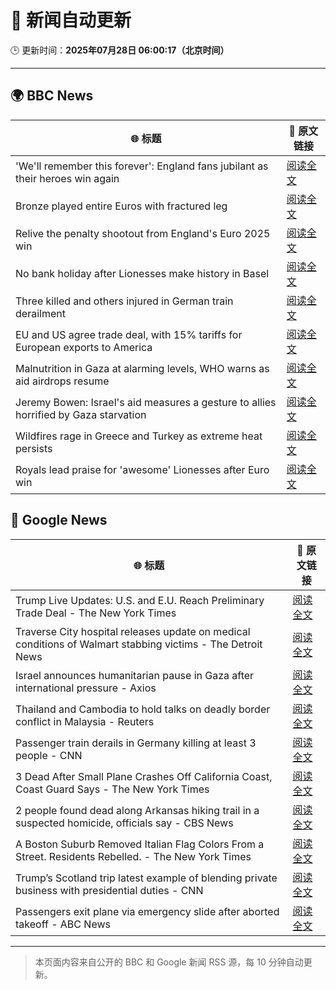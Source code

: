 # 🧠 新闻自动更新

🕒 更新时间：**2025年07月28日 06:00:17（北京时间）**

---

## 🌍 BBC News

| 🌐 标题 | 🔗 原文链接 |
|--------|-------------|
| 'We'll remember this forever': England fans jubilant as their heroes win again | [阅读全文](https://www.bbc.com/news/articles/cn9y9nd8y5ro) |
| Bronze played entire Euros with fractured leg | [阅读全文](https://www.bbc.com/sport/football/articles/cwy5vvy275yo) |
| Relive the penalty shootout from England's Euro 2025 win | [阅读全文](https://www.bbc.com/sport/football/videos/c0l68lpjkz2o) |
| No bank holiday after Lionesses make history in Basel | [阅读全文](https://www.bbc.com/news/articles/ckgewg2yj5zo) |
| Three killed and others injured in German train derailment | [阅读全文](https://www.bbc.com/news/articles/cy9844egpx8o) |
| EU and US agree trade deal, with 15% tariffs for European exports to America | [阅读全文](https://www.bbc.com/news/articles/cx2xylk3d07o) |
| Malnutrition in Gaza at alarming levels, WHO warns as aid airdrops resume | [阅读全文](https://www.bbc.com/news/articles/ckgj270grkxo) |
| Jeremy Bowen: Israel's aid measures a gesture to allies horrified by Gaza starvation | [阅读全文](https://www.bbc.com/news/articles/cz60x5v75p1o) |
| Wildfires rage in Greece and Turkey as extreme heat persists | [阅读全文](https://www.bbc.com/news/articles/cvgv313e381o) |
| Royals lead praise for 'awesome' Lionesses after Euro win | [阅读全文](https://www.bbc.com/news/articles/c5y03dyyvx2o) |

## 📰 Google News

| 🌐 标题 | 🔗 原文链接 |
|--------|-------------|
| Trump Live Updates: U.S. and E.U. Reach Preliminary Trade Deal - The New York Times | [阅读全文](https://news.google.com/rss/articles/CBMiY0FVX3lxTE1GeGVTaFRaLTdpM0xiMmxDNURCbEw0TjZwOElwWTFIYVp1QlE2ejI3UFZBZE5YMHF6Rlp3Rm5Mc0MwT2JVdjhCR3FmWEJVYlNiRGJXVDZOaUNmdmVFVGVXVEp4cw?oc=5) |
| Traverse City hospital releases update on medical conditions of Walmart stabbing victims - The Detroit News | [阅读全文](https://news.google.com/rss/articles/CBMi7AFBVV95cUxQVl9LeV9JQjkxMzZlNTVZM0Y2d1NaZ2lVSFc4SXhBY1NLb2JHbDNxY2t1S3NNLVdVSlhEMlBaYlBJWHotQXFidURqWWpDZVFCQmU3M2tpbWFRSDVCZzAxRHI4LWcya1BDUWNEZUIwZTZCb1FhcXVRUVpCZllzMUxmODNqcWtqLXVheDZpZnZpTnVCclpfVVl0VWVoRGtYSTc4RWFTeEk0SE1ZRnhsaWR2Z2k3dzQ3bDBuNTFWVEo0V3N0TXRfQ2xRS2JuZmZ5RWozbG5TRzhVSUd4MERwSnRsQVAzLW9tcU5QR3oyeQ?oc=5) |
| Israel announces humanitarian pause in Gaza after international pressure - Axios | [阅读全文](https://news.google.com/rss/articles/CBMigwFBVV95cUxOUHdwMmo4WktqX1g2T1dFbXkyQUc0dzJVU1NwbDgtZWRYOE1JZ3lkbmNQaXc1ZmRtX0ZwZmRud0tzdGdCNWpfd09MN3hMdWZXQV9mTXpDcUtXY0VBeGN6enBWZjFIVHF1ZTVUVUo0S2tuYU10QUtLYnB2X0NsbmRTNG5YUQ?oc=5) |
| Thailand and Cambodia to hold talks on deadly border conflict in Malaysia - Reuters | [阅读全文](https://news.google.com/rss/articles/CBMitgFBVV95cUxQY0xqMWFlWmZ4S3l4MFBVU2ZKWlk4bVo5S1o0RHY3OVEwRWVvbktxWEdPR2hTMmFySDZnaHdjMFVyY1ByV21PZmFySjdmUklZZm5hZUxaM1BXNlJtSkxDWXRBT2VsRk81c1dBXzgxUUMxUUNTanQ5MnY2YWxmY1hDLWxrUkVlNWxBTDBXMk4xd2hWbG4wSEl6RXZOekF2dHh4eUt5MlRGN3EyU3pqZmJSb1FabVAwUQ?oc=5) |
| Passenger train derails in Germany killing at least 3 people - CNN | [阅读全文](https://news.google.com/rss/articles/CBMijgFBVV95cUxNR01OYlhyc2lackRBZjVQV3RTamEtRndQREp3RmQ3SHQyTVY2Z0tQU3pNb3ZCSEI1TEhSTzB5OUs4dHp6eUVrLWNlVkpMdmx3RHdZZnV3YWpmSXVKMHNpQ0J4WklNZkh3ZzR3Q0w4MnJLeElYZDM3emowZ1gxaUdZaXA4dkJSS3BpaEphSkFR0gGTAUFVX3lxTE5CX2cwaVdLeHJqQktiUlVBRXBibUp5VnZaTGlLaFg2MTlrSjdHWElld1BEM3BYOEg0aHRzcC1FUFR0eHJrQ09WTmppTkFvSDRfdllLYUZKYTFXcVY2MUliR09tUldtb0NIa1lDWE5aZ2cwdGNFcjFwb3FzR0tfek1UdTRqVVNzTGh6Uk1TczBtQkxCOA?oc=5) |
| 3 Dead After Small Plane Crashes Off California Coast, Coast Guard Says - The New York Times | [阅读全文](https://news.google.com/rss/articles/CBMic0FVX3lxTFBYX2NTNjRUMVhxbktVeDJHR0xIbGJOYnE5cmdndktzQ0FKNVNxQXJ3QjhCUUUyVUlabktVYjE1YWZCMEdZQy1adXR2bFU4eURPcWpMcW9GczZBRG5pZkREYnRtcXd0OWVfeWhzYlo0bVMwdEk?oc=5) |
| 2 people found dead along Arkansas hiking trail in a suspected homicide, officials say - CBS News | [阅读全文](https://news.google.com/rss/articles/CBMilwFBVV95cUxORTJ3WDFFS1hScms1cFAxeW1wSXJnR0FpRXd5NC1nU3EyUTY4Nm5xODJrOEpFM0pFdDNZdktvcGx1WExPc3FCRUlvY0lQTnFUbno0b2FCb21xNExUVlRzMXVVLW1IbmU5MmxSSDAzYWE1Z09pNHJHaTZqQVhIcktrNHVhazNQN0JCdDQ5bjFSSkhiZjJRQnpZ0gGcAUFVX3lxTE5KOHIwcjJKZ1VQRkNxT3FhcUI5bS1CN0tGaG0wd21id1AxV1EwWmVoMXBBZkw4d1VyZjVxQ2FsVGhIVG93MEQwc0pxZ1Uwc0tPcG1QSmE0eGhvQzZWdHpZeTFXWXB2V1BEbHZGNmk0anREd19rNUJyNkVHVE4wZ3dUcThCNEpZWVNEQ3V1NEFoVU8zVWJLTjhza1R1ZA?oc=5) |
| A Boston Suburb Removed Italian Flag Colors From a Street. Residents Rebelled. - The New York Times | [阅读全文](https://news.google.com/rss/articles/CBMiggFBVV95cUxQU0VsZlNURi1CUklSTzJ3SU9mcUdZT1JjU2lmcU4zUFE1U2ZpN2tVQWNoanYxNmhwTHQ1bmtGOWlvbjZBV0RKci1uN0M1RGNvSXNSNzlmUWREb3Rpb0doVzVpWnZQZGMzT2VXNWVxX19GRUVQTXJ2RzN0UVdTMmxSM0JR?oc=5) |
| Trump’s Scotland trip latest example of blending private business with presidential duties - CNN | [阅读全文](https://news.google.com/rss/articles/CBMiekFVX3lxTE1yRVdsUjU3aENEa3NfQnlPdnZoX3R5ZEVGOUdNSEc5UWg4NGMwQVJZdVB1UDhiZjdCX0tfVnhUckZFLU5uLVZJdjBQNVdQWUFxektsTDNLZ01lZUpYRDM1X2JnaG1VMktFcXNpMEhIelZ2TUJFR21oRXpB0gF_QVVfeXFMTnpIU3JqTzFVbWdmU2k5aWVLR1IxaWw0Z1kwdUoyR2FFNTdJX1czN205d1llWVhwcGM1UjNiVjNRRnZFMklHcGtBLXlCTUFVdWNJNjdqdEJ1Ti1lR1BUamFsOVVNMVpBaDY5dDkyWHRLNzJBZG5qdEFWYWhQXzl3SQ?oc=5) |
| Passengers exit plane via emergency slide after aborted takeoff - ABC News | [阅读全文](https://news.google.com/rss/articles/CBMipwFBVV95cUxNUWxhcmtkeEJTZlBqbTZCc2NPMWJGaXF2aUpMaUVuTFlFSzhuQVFLSDRKMUN4cW9raXA3TEhBNExxMlVzMlhNTjBOalhocnVfZzd3bkoyQXJhYS1Cb3V5Zk5ibVFxVmZGa0RFaTV3ZWJURkQ5RnZQV25IX25Jb1FnLUVxUmJXY0hPcXhpYlp6QzBEc0ZXb2llV2tpSWM5V0dod0Y1dVVOc9IBrAFBVV95cUxNZ21ZRkMyVnJKY0lmMkpJUXZNYTlhcmFGUHl4dG1YaE5HRUJadkpYUkdoczJkOEE3WUd2N25MTk5oOU16NGVlSkc4cEdwNUpiYXlLc2dKVnpnQ3F0Q1RGbjJKVGZ1Rmh2X1dZSmswRkkxR1h0cHg4Ml8xYkJZaFFJNF81eHJBT3FXNDd6UWt5cllCVkF3MDVRVkt6VGtfb2JBWWRfVDhLd0JPWVU1?oc=5) |

---
> 本页面内容来自公开的 BBC 和 Google 新闻 RSS 源，每 10 分钟自动更新。